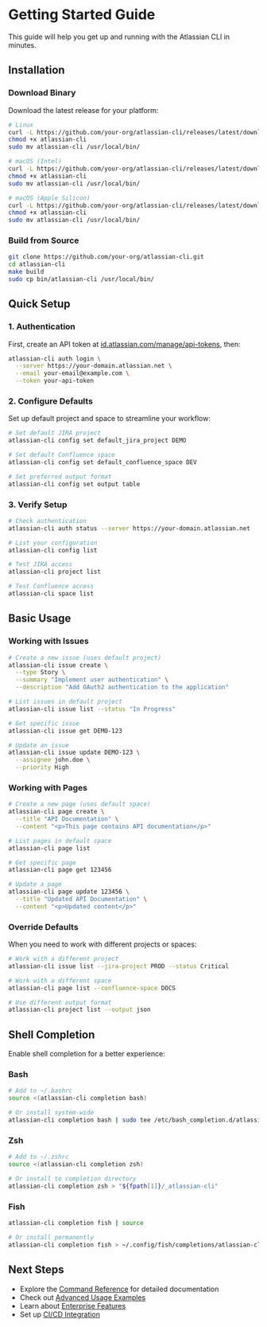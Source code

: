 # Getting Started Guide

This guide will help you get up and running with the Atlassian CLI in minutes.

## Installation

### Download Binary

Download the latest release for your platform:

```bash
# Linux
curl -L https://github.com/your-org/atlassian-cli/releases/latest/download/atlassian-cli-linux-amd64 -o atlassian-cli
chmod +x atlassian-cli
sudo mv atlassian-cli /usr/local/bin/

# macOS (Intel)
curl -L https://github.com/your-org/atlassian-cli/releases/latest/download/atlassian-cli-darwin-amd64 -o atlassian-cli
chmod +x atlassian-cli
sudo mv atlassian-cli /usr/local/bin/

# macOS (Apple Silicon)
curl -L https://github.com/your-org/atlassian-cli/releases/latest/download/atlassian-cli-darwin-arm64 -o atlassian-cli
chmod +x atlassian-cli
sudo mv atlassian-cli /usr/local/bin/
```

### Build from Source

```bash
git clone https://github.com/your-org/atlassian-cli.git
cd atlassian-cli
make build
sudo cp bin/atlassian-cli /usr/local/bin/
```

## Quick Setup

### 1. Authentication

First, create an API token at [id.atlassian.com/manage/api-tokens](https://id.atlassian.com/manage/api-tokens), then:

```bash
atlassian-cli auth login \
  --server https://your-domain.atlassian.net \
  --email your-email@example.com \
  --token your-api-token
```

### 2. Configure Defaults

Set up default project and space to streamline your workflow:

```bash
# Set default JIRA project
atlassian-cli config set default_jira_project DEMO

# Set default Confluence space
atlassian-cli config set default_confluence_space DEV

# Set preferred output format
atlassian-cli config set output table
```

### 3. Verify Setup

```bash
# Check authentication
atlassian-cli auth status --server https://your-domain.atlassian.net

# List your configuration
atlassian-cli config list

# Test JIRA access
atlassian-cli project list

# Test Confluence access
atlassian-cli space list
```

## Basic Usage

### Working with Issues

```bash
# Create a new issue (uses default project)
atlassian-cli issue create \
  --type Story \
  --summary "Implement user authentication" \
  --description "Add OAuth2 authentication to the application"

# List issues in default project
atlassian-cli issue list --status "In Progress"

# Get specific issue
atlassian-cli issue get DEMO-123

# Update an issue
atlassian-cli issue update DEMO-123 \
  --assignee john.doe \
  --priority High
```

### Working with Pages

```bash
# Create a new page (uses default space)
atlassian-cli page create \
  --title "API Documentation" \
  --content "<p>This page contains API documentation</p>"

# List pages in default space
atlassian-cli page list

# Get specific page
atlassian-cli page get 123456

# Update a page
atlassian-cli page update 123456 \
  --title "Updated API Documentation" \
  --content "<p>Updated content</p>"
```

### Override Defaults

When you need to work with different projects or spaces:

```bash
# Work with a different project
atlassian-cli issue list --jira-project PROD --status Critical

# Work with a different space
atlassian-cli page list --confluence-space DOCS

# Use different output format
atlassian-cli project list --output json
```

## Shell Completion

Enable shell completion for a better experience:

### Bash

```bash
# Add to ~/.bashrc
source <(atlassian-cli completion bash)

# Or install system-wide
atlassian-cli completion bash | sudo tee /etc/bash_completion.d/atlassian-cli
```

### Zsh

```bash
# Add to ~/.zshrc
source <(atlassian-cli completion zsh)

# Or install to completion directory
atlassian-cli completion zsh > "${fpath[1]}/_atlassian-cli"
```

### Fish

```bash
atlassian-cli completion fish | source

# Or install permanently
atlassian-cli completion fish > ~/.config/fish/completions/atlassian-cli.fish
```

## Next Steps

- Explore the [Command Reference](../commands/README.md) for detailed documentation
- Check out [Advanced Usage Examples](advanced-examples.md)
- Learn about [Enterprise Features](enterprise-features.md)
- Set up [CI/CD Integration](ci-cd-integration.md)